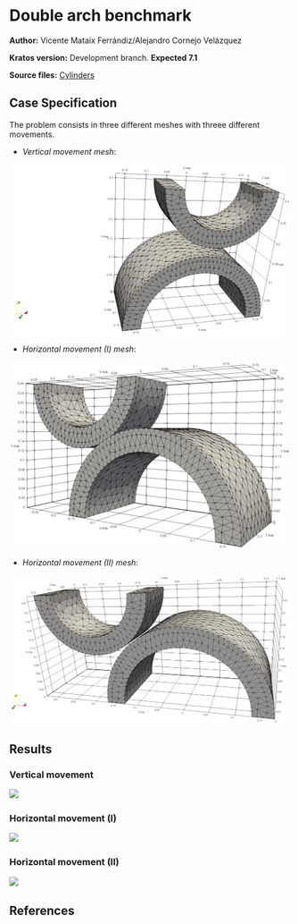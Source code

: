 # Double arch benchmark

**Author:** Vicente Mataix Ferrándiz/Alejandro Cornejo Velázquez

**Kratos version:** Development branch. **Expected 7.1**

**Source files:** [Cylinders](https://github.com/KratosMultiphysics/Examples/tree/master/contact_structural_mechanics/use_cases/cylinders/source)

## Case Specification

The problem consists in three different meshes with threee different movements.

- *Vertical movement mesh*:

<p align="center">
  <img src="data/vertical_movement.png" alt="Mesh1" style="width: 600px;"/>
</p>

- *Horizontal movement (I) mesh*:

<p align="center">
  <img src="data/horizontal_movement_1.png" alt="Mesh1" style="width: 600px;"/>
</p>

- *Horizontal movement (II) mesh*:

<p align="center">
  <img src="data/horizontal_movement_2.png" alt="Mesh1" style="width: 600px;"/>
</p>

## Results

### Vertical movement
![](data/cylinders_vertical.gif)

### Horizontal movement (I)
![](data/horizontal_movement_1.gif)

### Horizontal movement (II)
![](data/horizontal_movement_2.gif)

## References

